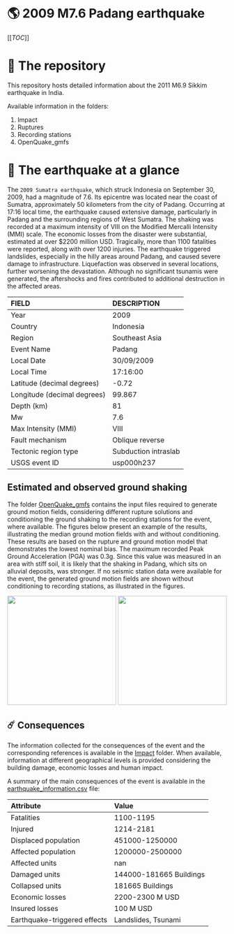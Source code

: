 # 🌎 2009 M7.6 Padang  earthquake
[[_TOC_]]

# 📂 The repository

This repository hosts detailed information about the 2011 M6.9 Sikkim earthquake in India.

Available information in the folders:

1. Impact
2. Ruptures
3. Recording stations
4. OpenQuake_gmfs


# 🚀 The earthquake at a glance 

The `2009 Sumatra earthquake`, which struck Indonesia on September 30, 2009, had a magnitude of 7.6. Its epicentre was located near the coast of Sumatra, approximately 50 kilometers from the city of Padang. Occurring at 17:16 local time, the earthquake caused extensive damage, particularly in Padang and the surrounding regions of West Sumatra. The shaking was recorded at a maximum intensity of VIII on the Modified Mercalli Intensity (MMI) scale. The economic losses from the disaster were substantial, estimated at over $2200 million USD. Tragically, more than 1100 fatalities were reported, along with over 1200 injuries. The earthquake triggered landslides, especially in the hilly areas around Padang, and caused severe damage to infrastructure. Liquefaction was observed in several locations, further worsening the devastation. Although no significant tsunamis were generated, the aftershocks and fires contributed to additional destruction in the affected areas.

| FIELD | DESCRIPTION |
|:-------|:-------------|
| Year | 2009 |
| Country | Indonesia |
| Region | Southeast Asia |
| Event Name | Padang  |
| Local Date | 30/09/2009 |
| Local Time | 17:16:00 |
| Latitude (decimal degrees) | -0.72 |
| Longitude (decimal degrees) | 99.867 |
| Depth (km) | 81 |
| Mw | 7.6 |
| Max Intensity (MMI) | VIII |
| Fault mechanism | Oblique reverse |
| Tectonic region type | Subduction intraslab  |
| USGS event ID | usp000h237 |

## Estimated and observed ground shaking

The folder [OpenQuake_gmfs](./OpenQuake_gmfs/) contains the input files required to generate ground motion fields, considering different rupture solutions and conditioning the ground shaking to the recording stations for the event, where available. The figures below present an example of the results, illustrating the median ground motion fields with and without conditioning. These results are based on the rupture and ground motion model that demonstrates the lowest nominal bias. The maximum recorded Peak Ground Acceleration (PGA) was 0.3g. Since this value was measured in an area with stiff soil, it is likely that the shaking in Padang, which sits on alluvial deposits, was stronger. If no seismic station data were available for the event, the generated ground motion fields are shown without conditioning to recording stations, as illustrated in the figures.

<img src="./4_OpenQuake_gmfs/median_gmf_stations_none.png" height="250">
<img src="./4_OpenQuake_gmfs/median_gmf_stations_all.png" height="250">

## ☄️ Consequences

The information collected for the consequences of the event and the corresponding references is available in the [Impact](./Impact) folder. When available, information at different geographical levels is provided considering the building damage, economic losses and human impact.

A summary of the main consequences of the event is available in the [earthquake_information.csv](./earthquake_information.csv) file:

| Attribute | Value |
|:-------|:-------------|
| Fatalities | 1100-1195 |
| Injured | 1214-2181 |
| Displaced population | 451000-1250000 |
| Affected population | 1200000-2500000 |
| Affected units | nan |
| Damaged units | 144000-181665 Buildings |
| Collapsed units | 181665 Buildings |
| Economic losses | 2200-2300 M USD |
| Insured losses | 100 M USD |
| Earthquake-triggered effects | Landslides, Tsunami |